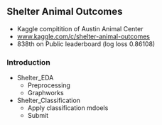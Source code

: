 ## Shelter Animal Outcomes
- Kaggle compitition of Austin Animal Center
- www.kaggle.com/c/shelter-animal-outcomes
- 838th on Public leaderboard (log loss 0.86108)

### Introduction
- Shelter_EDA
  - Preprocessing
  - Graphworks
- Shelter_Classification
  - Apply classification mdoels
  - Submit




